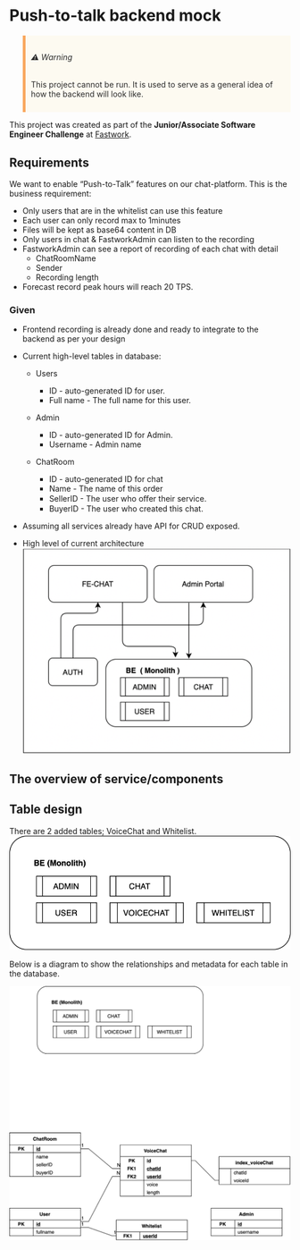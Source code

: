# Push-to-talk backend mock

<blockquote style="background: #FDFAF1; border-left: 5px solid #F9A75D; padding: 10px; color: #2B2B2B">
<h6 style="color:#2B2B2B">⚠️ Warning</h6>
<p>
This project cannot be run. It is used to serve as a general idea of how the backend will look like.
</p>
</blockquote>

This project was created as part of the **Junior/Associate Software Engineer Challenge** at [Fastwork](https://fastwork.co).

## Requirements

We want to enable “Push-to-Talk” features on our chat-platform. This is the business requirement:

- Only users that are in the whitelist can use this feature
- Each user can only record max to 1minutes
- Files will be kept as base64 content in DB
- Only users in chat & FastworkAdmin can listen to the recording
- FastworkAdmin can see a report of recording of each chat with detail
  - ChatRoomName
  - Sender
  - Recording length
- Forecast record peak hours will reach 20 TPS.

### Given

- Frontend recording is already done and ready to integrate to the backend as per your design
- Current high-level tables in database:

  - Users

    - ID <PK> - auto-generated ID for user.
    - Full name - The full name for this user.

  - Admin
    - ID <PK> - auto-generated ID for Admin.
    - Username - Admin name
  - ChatRoom
    - ID <PK> - auto-generated ID for chat
    - Name - The name of this order
    - SellerID - The user who oﬀer their service.
    - BuyerID - The user who created this chat.

- Assuming all services already have API for CRUD exposed.
- High level of current architecture
  ![high level of current architecture](markdown_assets/current_architecture.png)

## The overview of service/components

## Table design
There are 2 added tables; VoiceChat and Whitelist.
![table](markdown_assets/table.png)

Below is a diagram to show the relationships and metadata for each table in the database. 

![table diagram](markdown_assets/table_diagram.png)
